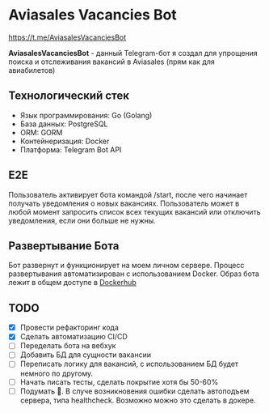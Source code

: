 # Aviasales Vacancies Bot

https://t.me/AviasalesVacanciesBot

**AviasalesVacanciesBot** - данный Telegram-бот я создал для упрощения поиска и отслеживания вакансий в Aviasales (прям как для авиабилетов)

## Технологический стек
* Язык программирования: Go (Golang)
* База данных: PostgreSQL
* ORM: GORM
* Контейнеризация: Docker
* Платформа: Telegram Bot API

## E2E
Пользователь активирует бота командой /start, после чего начинает получать  уведомления о новых вакансиях. Пользователь может в любой момент запросить список всех текущих вакансий или отключить уведомления, если они больше не нужны.

## Развертывание Бота
Бот развернут и функционирует на моем личном сервере. Процесс развертывания автоматизирован с использованием Docker. Образ бота лежит в общем доступе в [Dockerhub](https://hub.docker.com/r/khilik/server-bot-aviasales/tags)

## TODO
- [x] Провести рефакторинг кода
- [x] Сделать автоматизацию CI/CD
- [ ] Переделать бота на вебхук
- [ ] Добавить БД для сущности вакансии
- [ ] Переписать логику для вакансий, с использованием БД будет немного по другому.
- [ ] Начать писать тесты, сделать покрытие хотя бы 50-60%
- [ ] Подумать 🤔. В случе возникновения ошибки сделать автоподъем сервера, типа healthcheck. Возможно можно это сделать в докере. 
